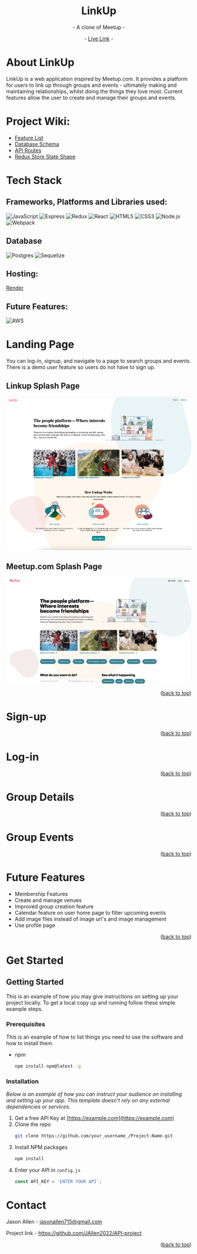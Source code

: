 <h1 align='center'>LinkUp </h1>
<p align='center'>
- A clone of Meetup -
</p>
<p align='center'>- <a href='https://meetup-clone-jasons.onrender.com' align='center'>Live Link</a> - </p>


<a name="readme-top"></a>
# About LinkUp

LinkUp is a web application inspired by Meetup.com. It provides a platform for users to link up through groups and events - ultimately making and maintaining relationships, whilst doing the things they love most. Current features allow the user to create and manage their groups and events.


# Project Wiki:

- [Feature List](https://github.com/JAllen2022/API-project/wiki/Feature-List)
- [Database Schema](https://github.com/JAllen2022/API-project/wiki/Database-Schema)
- [API Routes](https://github.com/JAllen2022/API-project/wiki/API-Documentation)
- [Redux Store State Shape](https://github.com/JAllen2022/API-project/wiki/react-redux-state-shape)

# Tech Stack


## Frameworks, Platforms and Libraries used:

![JavaScript](https://img.shields.io/badge/JavaScript-F7DF1E?style=for-the-badge&logo=JavaScript&logoColor=white)
![Express](https://img.shields.io/badge/Express.js-404D59?style=for-the-badge)
![Redux](https://img.shields.io/badge/redux-%23593d88.svg?style=for-the-badge&logo=redux&logoColor=white)
![React](https://img.shields.io/badge/react-%2320232a.svg?style=for-the-badge&logo=react&logoColor=%2361DAFB)
![HTML5](https://img.shields.io/badge/html5-%23E34F26.svg?style=for-the-badge&logo=html5&logoColor=white)
![CSS3](https://img.shields.io/badge/css3-%231572B6.svg?style=for-the-badge&logo=css3&logoColor=white)
![Node.js](https://img.shields.io/badge/Node.js-43853D?style=for-the-badge&logo=node.js&logoColor=white)
![Webpack](https://img.shields.io/badge/webpack-%238DD6F9.svg?style=for-the-badge&logo=webpack&logoColor=black)

## Database

![Postgres](https://img.shields.io/badge/postgres-%23316192.svg?style=for-the-badge&logo=postgresql&logoColor=white)
![Sequelize](https://img.shields.io/badge/Sequelize-52B0E7?style=for-the-badge&logo=Sequelize&logoColor=white)

## Hosting:

[Render](https://render.com/)

## Future Features:

![AWS](https://img.shields.io/badge/AWS-%23FF9900.svg?style=for-the-badge&logo=amazon-aws&logoColor=white)

# Landing Page

You can log-in, signup, and navigate to a page to search groups and events. There is a demo user feature so users do not have to sign up.

## Linkup Splash Page

![linkup-splash-page]

[linkup-splash-page]: ./assets/linkup-splash-page.png

## Meetup.com Splash Page

![meetup-splash-page]

[meetup-splash-page]: ./assets/meetup-splash-page.png

<p align="right">(<a href="#readme-top">back to top</a>)</p>

# Sign-up

<p align="right">(<a href="#readme-top">back to top</a>)</p>

# Log-in

<p align="right">(<a href="#readme-top">back to top</a>)</p>

# Group Details

<p align="right">(<a href="#readme-top">back to top</a>)</p>

# Group Events

<p align="right">(<a href="#readme-top">back to top</a>)</p>

# Future Features
- Membership Features
- Create and manage venues
- Improved group creation feature
- Calendar feature on user home page to filter upcoming events
- Add image files instead of image url's and image management
- Use profile page

<p align="right">(<a href="#readme-top">back to top</a>)</p>

# Get Started

## Getting Started

This is an example of how you may give instructions on setting up your project locally.
To get a local copy up and running follow these simple example steps.

### Prerequisites

This is an example of how to list things you need to use the software and how to install them.
* npm
  ```sh
  npm install npm@latest -g
  ```

### Installation

_Below is an example of how you can instruct your audience on installing and setting up your app. This template doesn't rely on any external dependencies or services._

1. Get a free API Key at [https://example.com](https://example.com)
2. Clone the repo
   ```sh
   git clone https://github.com/your_username_/Project-Name.git
   ```
3. Install NPM packages
   ```sh
   npm install
   ```
4. Enter your API in `config.js`
   ```js
   const API_KEY = 'ENTER YOUR API';
   ```

# Contact

Jason Allen - jasonallen715@gmail.com

Project link - https://github.com/JAllen2022/API-project

<p align="right">(<a href="#readme-top">back to top</a>)</p>
